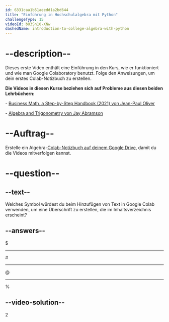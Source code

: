 ```yaml
---
id: 6331caa1b51aeedd1a2bd644
title: "Einführung in Hochschulalgebra mit Python"
challengeType: 15
videoId: bO3Sn10-XNw
dashedName: introduction-to-college-algebra-with-python
---
```


# --description--

Dieses erste Video enthält eine Einführung in den Kurs, wie er funktioniert und wie man Google Colaboratory benutzt. Folge den Anweisungen, um dein erstes Colab-Notizbuch zu erstellen.

**Die Videos in diesen Kurse beziehen sich auf Probleme aus diesen beiden Lehrbüchern:**

\- <a href="https://lyryx.com/subjects/business/business-mathematics/" target="_blank" rel="noopener noreferrer nofollow">Business Math, a Step-by-Step Handbook (2021) von Jean-Paul Oliver</a>

\- <a href="https://openstax.org/details/books/algebra-and-trigonometry" target="_blank" rel="noopener noreferrer nofollow">Algebra and Trigonometry von Jay Abramson</a>

# --Auftrag--

Erstelle ein Algebra-<a href="https://drive.google.com/" target="_blank" rel="noopener noreferrer nofollow">Colab-Notizbuch auf deinem Google Drive</a>, damit du die Videos mitverfolgen kannst.

# --question--

## --text--

Welches Symbol würdest du beim Hinzufügen von Text in Google Colab verwenden, um eine Überschrift zu erstellen, die im Inhaltsverzeichnis erscheint?

## --answers--

&dollar;

---

&num;

---

&commat;

---

&percnt;

## --video-solution--

2
